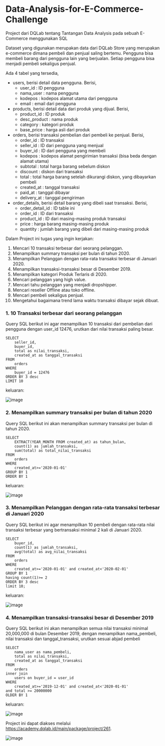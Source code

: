# Data-Analysis-for-E-Commerce-Challenge
Project dari DQLab tentang Tantangan Data Analysis pada sebuah E-Commerce menggunakan SQL

Dataset yang digunakan merupakan data dari DQLab Store yang merupakan e-commerce dimana pembeli dan penjual saling bertemu. Pengguna bisa membeli barang dari pengguna lain yang berjualan. Setiap pengguna bisa menjadi pembeli sekaligus penjual.

Ada 4 tabel yang tersedia,

* users, berisi detail data pengguna. Berisi,
    + user_id : ID pengguna
    + nama_user : nama pengguna
    + kodepos : kodepos alamat utama dari pengguna
    + email : email dari pengguna
* products, berisi detail data dari produk yang dijual. Berisi,
    + product_id : ID produk
    + desc_product : nama produk
    + category : kategori produk
    + base_price : harga asli dari produk
* orders, berisi transaksi pembelian dari pembeli ke penjual. Berisi,
    + order_id : ID transaksi
    + seller_id : ID dari pengguna yang menjual
    + buyer_id : ID dari pengguna yang membeli
    + kodepos : kodepos alamat pengirimian transaksi (bisa beda dengan alamat utama)
    + subtotal : total harga barang sebelum diskon
    + discount : diskon dari transaksi
    + total : total harga barang setelah dikurangi diskon, yang dibayarkan pembeli
    + created_at : tanggal transaksi
    + paid_at : tanggal dibayar
    + delivery_at : tanggal pengiriman
* order_details, berisi detail barang yang dibeli saat transaksi. Berisi,
    + order_detail_id : ID table ini
    + order_id : ID dari transaksi
    + product_id : ID dari masing-masing produk transaksi
    + price : harga barang masing-masing produk
    + quantity : jumlah barang yang dibeli dari masing-masing produk
    
Dalam Project ini tugas yang ingin kerjakan:
1. Mencari 10 transaksi terbesar dari seorang pelanggan.
2. Menampilkan summary transaksi per bulan di tahun 2020.
3. Menampilkan Pelanggan dengan rata-rata transaksi terbesar di Januari 2020.
4. Menampilkan transaksi-transaksi besar di Desember 2019.
5. Menampilkan kategori Produk Terlaris di 2020.
6. Mencari pelanggan yang high value.
7. Mencari tahu pelanggan yang menjadi dropshipper.
8. Mencari reseller Offline atau toko offline.
9. Mencari pembeli sekaligus penjual.
10. Mengetahui bagaimana trend lama waktu transaksi dibayar sejak dibuat.


### 1. 10 Transaksi terbesar dari seorang pelanggan
Query SQL berikut ini agar menampilkan 10 transaksi dari pembelian dari pengguna dengan user_id 12476, urutkan dari nilai transaksi paling besar. 
```
SELECT 
	seller_id,
	buyer_id, 
	total as nilai_transaksi, 
	created_at as tanggal_transaksi
FROM 
	orders
WHERE 
	buyer_id = 12476
ORDER BY 3 desc
LIMIT 10
```
keluaran:

![image](https://user-images.githubusercontent.com/62486840/147819431-7216d482-b016-4e91-ae62-e25956fdd761.png)

### 2. Menampilkan summary transaksi per bulan di tahun 2020
Query SQL berikut ini akan menampilkan summary transaksi per bulan di tahun 2020.
```
SELECT 
	EXTRACT(YEAR_MONTH FROM created_at) as tahun_bulan, 
	count(1) as jumlah_transaksi, 
	sum(total) as total_nilai_transaksi
FROM 
	orders
WHERE 
	created_at>='2020-01-01'
GROUP BY 1
ORDER BY 1
```
keluaran:

![image](https://user-images.githubusercontent.com/62486840/147819646-5dacb558-1512-416f-9d59-b4a9c72bd327.png)

### 3. Menampilkan Pelanggan dengan rata-rata transaksi terbesar di Januari 2020
Query SQL berikut ini agar menampilkan 10 pembeli dengan rata-rata nilai transaksi terbesar yang bertransaksi minimal 2 kali di Januari 2020.
```
SELECT 
	buyer_id, 
	count(1) as jumlah_transaksi, 
	avg(total) as avg_nilai_transaksi
FROM 
	orders
WHERE 
	created_at>='2020-01-01' and created_at<'2020-02-01'
GROUP BY 1
having count(1)>= 2
ORDER BY 3 desc
limit 10;
```
keluaran:

![image](https://user-images.githubusercontent.com/62486840/147820925-5e977970-c212-477d-9a2f-646781455aad.png)

### 4. Menampilkan transaksi-transaksi besar di Desember 2019
Query SQL berikut ini akan menampilkan semua nilai transaksi minimal 20,000,000 di bulan Desember 2019, dengan menampilkan nama_pembeli, nilai transaksi dan tanggal_transaksi, urutkan sesuai abjad pembeli
```
SELECT 
	nama_user as nama_pembeli, 
	total as nilai_transaksi, 
	created_at as tanggal_transaksi
FROM 
	orders
inner join 
	users on buyer_id = user_id
WHERE 
	created_at>='2019-12-01' and created_at<'2020-01-01'
and total >= 20000000
OLDER BY 1
```
keluaran:

![image](https://user-images.githubusercontent.com/62486840/147821132-f7e7369e-4722-4b01-be3b-f6b0bc206082.png)






Project ini dapat diakses melalui https://academy.dqlab.id/main/package/project/261.

![image](https://user-images.githubusercontent.com/62486840/147809285-27d6bf99-763e-47a9-bcd8-189494afcfb9.png)


